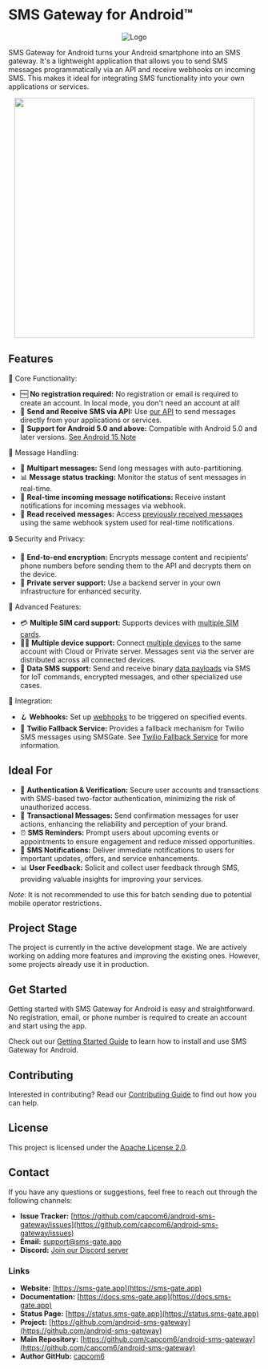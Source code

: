 # SMS Gateway for Android™

<div align="center">
    <img src="/assets/logo.png" alt="Logo">
</div>

SMS Gateway for Android turns your Android smartphone into an SMS gateway. It's a lightweight application that allows you to send SMS messages programmatically via an API and receive webhooks on incoming SMS. This makes it ideal for integrating SMS functionality into your own applications or services.

<p align="center"><img src="/assets/screenshot.png" width="480"></p>


## Features

📱 Core Functionality:

- 🆓 **No registration required:** No registration or email is required to create an account. In local mode, you don't need an account at all!
- 📨 **Send and Receive SMS via API:** Use [our API](./integration/api.md) to send messages directly from your applications or services.
- 🤖 **Support for Android 5.0 and above:** Compatible with Android 5.0 and later versions. [See Android 15 Note](./faq/general.md#does-the-app-support-android-15)

💬 Message Handling:

- 📜 **Multipart messages:** Send long messages with auto-partitioning.
- 📊 **Message status tracking:** Monitor the status of sent messages in real-time.
- 🔔 **Real-time incoming message notifications:** Receive instant notifications for incoming messages via webhook.
- 📖 **Read received messages:** Access [previously received messages](./features/reading-messages.md) using the same webhook system used for real-time notifications.

🔒 Security and Privacy:

- 🔐 **End-to-end encryption:** Encrypts message content and recipients' phone numbers before sending them to the API and decrypts them on the device.
- 🏢 **Private server support:** Use a backend server in your own infrastructure for enhanced security.

🔧 Advanced Features:

- 💳 **Multiple SIM card support:** Supports devices with [multiple SIM cards](./features/multi-sim.md).
- 📱📱 **Multiple device support:** Connect [multiple devices](./features/multi-device.md) to the same account with Cloud or Private server. Messages sent via the server are distributed across all connected devices.
- 💾 **Data SMS support:** Send and receive binary [data payloads](./features/data-sms.md) via SMS for IoT commands, encrypted messages, and other specialized use cases.

🔌 Integration:

- 🪝 **Webhooks:** Set up [webhooks](./features/webhooks.md) to be triggered on specified events.
- 🚀 **Twilio Fallback Service:** Provides a fallback mechanism for Twilio SMS messages using SMSGate. See [Twilio Fallback Service](./services/twilio-fallback.md) for more information.

## Ideal For

- 🔐 **Authentication & Verification:** Secure user accounts and transactions with SMS-based two-factor authentication, minimizing the risk of unauthorized access.
- 📩 **Transactional Messages:** Send confirmation messages for user actions, enhancing the reliability and perception of your brand.
- ⏰ **SMS Reminders:** Prompt users about upcoming events or appointments to ensure engagement and reduce missed opportunities.
- 🔔 **SMS Notifications:** Deliver immediate notifications to users for important updates, offers, and service enhancements.
- 📊 **User Feedback:** Solicit and collect user feedback through SMS, providing valuable insights for improving your services.

*Note*: It is not recommended to use this for batch sending due to potential mobile operator restrictions.

## Project Stage

The project is currently in the active development stage. We are actively working on adding more features and improving the existing ones. However, some projects already use it in production.

## Get Started

Getting started with SMS Gateway for Android is easy and straightforward. No registration, email, or phone number is required to create an account and start using the app.

Check out our [Getting Started Guide](getting-started/index.md) to learn how to install and use SMS Gateway for Android.

## Contributing

Interested in contributing? Read our [Contributing Guide](contributing.md) to find out how you can help.

## License

This project is licensed under the [Apache License 2.0](license.md).

## Contact

If you have any questions or suggestions, feel free to reach out through the following channels:

- **Issue Tracker:** [https://github.com/capcom6/android-sms-gateway/issues](https://github.com/capcom6/android-sms-gateway/issues)
- **Email:** [support@sms-gate.app](mailto:support@sms-gate.app)
- **Discord:** [Join our Discord server](https://discord.gg/vv9raFK4gX)

### Links

- **Website:** [https://sms-gate.app](https://sms-gate.app)
- **Documentation:** [https://docs.sms-gate.app](https://docs.sms-gate.app)
- **Status Page:** [https://status.sms-gate.app](https://status.sms-gate.app)
- **Project:** [https://github.com/android-sms-gateway](https://github.com/android-sms-gateway)
- **Main Repository:** [https://github.com/capcom6/android-sms-gateway](https://github.com/capcom6/android-sms-gateway)
- **Author GitHub:** [capcom6](https://github.com/capcom6)
